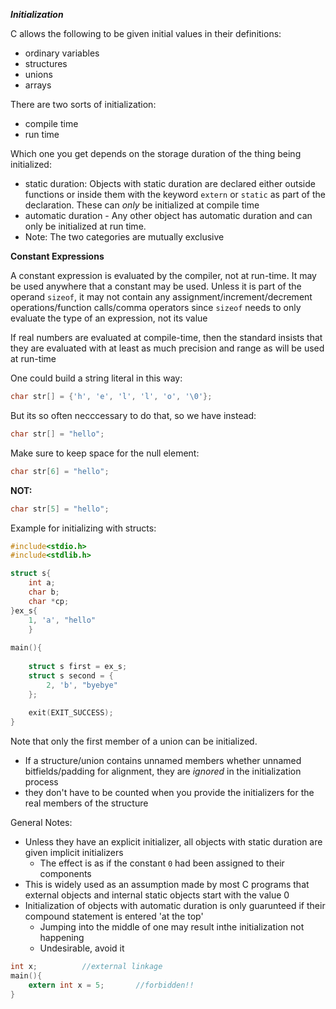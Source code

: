 ***Initialization***

C allows the following to be given initial values in their definitions:

- ordinary variables
- structures
- unions
- arrays

There are two sorts of initialization:

- compile time
- run time

Which one you get depends on the storage duration of the thing being initialized:

- static duration: Objects with static duration are declared either outside functions or inside them with the keyword ```extern``` or ```static``` as part of the declaration. These can *only* be initialized at compile time
- automatic duration - Any other object has automatic duration and can only be initialized at run time.
- Note: The two categories are mutually exclusive

**Constant Expressions**

A constant expression is evaluated by the compiler, not at run-time. It may be used anywhere that a constant may be used. Unless it is part of the operand ```sizeof```, it may not contain any assignment/increment/decrement operations/function calls/comma operators since ```sizeof``` needs to only evaluate the type of an expression, not its value

If real numbers are evaluated at compile-time, then the standard insists that they are evaluated with at least as much precision and range as will be used at run-time


One could build a string literal in this way:

```C
char str[] = {'h', 'e', 'l', 'l', 'o', '\0'};
```

But its so often necccessary to do that, so we have instead:

```C
char str[] = "hello";
```

Make sure to keep space for the null element:

```C
char str[6] = "hello";
```

**NOT:**

```C
char str[5] = "hello";
```

Example for initializing with structs:

```C
#include<stdio.h>
#include<stdlib.h>

struct s{
	int a;
	char b;
	char *cp;
}ex_s{
	1, 'a', "hello"
	}
	
main(){
	
	struct s first = ex_s;
	struct s second = {
		2, 'b', "byebye"
	};
	
	exit(EXIT_SUCCESS);
}
```

Note that only the first member of a union can be initialized.

- If a structure/union contains unnamed members whether unnamed bitfields/padding for alignment, they are *ignored* in the initialization process
- they don't have to be counted when you provide the initializers for the real members of the structure



General Notes:

- Unless they have an explicit initializer, all objects with static duration are given implicit initializers 
	- The effect is as if the constant ```0``` had been assigned to their components
- This is widely used as an assumption made by most C programs that external objects and internal static objects start with the value 0
- Initialization of objects with automatic duration is only guarunteed if their compound statement is entered 'at the top'
	- Jumping into the middle of one may result inthe initialization not happening
	- Undesirable, avoid it
	
```C
int x;			//external linkage
main(){
	extern int x = 5;		//forbidden!!
}
```
